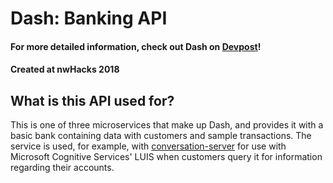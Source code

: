 # Dash: Banking API

#### For more detailed information, check out Dash on [Devpost](https://devpost.com/software/dash-5wq83e)!
#### Created at nwHacks 2018


## What is this API used for?
This is one of three microservices that make up Dash, and provides it with a basic bank containing data with customers and sample transactions. The service is used, for example, with [conversation-server](https://github.com/dash-bot/conversation-server) for use with Microsoft Cognitive Services' LUIS when customers query it for information regarding their accounts.
